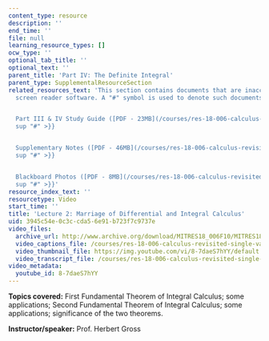 ```yaml
---
content_type: resource
description: ''
end_time: ''
file: null
learning_resource_types: []
ocw_type: ''
optional_tab_title: ''
optional_text: ''
parent_title: 'Part IV: The Definite Integral'
parent_type: SupplementalResourceSection
related_resources_text: 'This section contains documents that are inaccessible to
  screen reader software. A "#" symbol is used to denote such documents.


  Part III & IV Study Guide ([PDF - 23MB](/courses/res-18-006-calculus-revisited-single-variable-calculus-fall-2010/resources/mitres_18_006_study_3_4)){{<
  sup "#" >}}


  Supplementary Notes ([PDF - 46MB](/courses/res-18-006-calculus-revisited-single-variable-calculus-fall-2010/resources/mitres_18_006_supp_notes-1)){{<
  sup "#" >}}


  Blackboard Photos ([PDF - 8MB](/courses/res-18-006-calculus-revisited-single-variable-calculus-fall-2010/resources/mitres_18_006_blackboard-1)){{<
  sup "#" >}}'
resource_index_text: ''
resourcetype: Video
start_time: ''
title: 'Lecture 2: Marriage of Differential and Integral Calculus'
uid: 3945c54e-0c3c-cda5-6e91-b723f7c9737e
video_files:
  archive_url: http://www.archive.org/download/MITRES18_006F10/MITRES18_006F10_26_0402_300k.mp4
  video_captions_file: /courses/res-18-006-calculus-revisited-single-variable-calculus-fall-2010/2c58da8cf9085dea9cf7faf28f670e9c_8-7daeS7hYY.vtt
  video_thumbnail_file: https://img.youtube.com/vi/8-7daeS7hYY/default.jpg
  video_transcript_file: /courses/res-18-006-calculus-revisited-single-variable-calculus-fall-2010/9f5535f14849618ad7e40e99cb3afccd_8-7daeS7hYY.pdf
video_metadata:
  youtube_id: 8-7daeS7hYY
---
```


**Topics covered:** First Fundamental Theorem of Integral Calculus; some applications; Second Fundamental Theorem of Integral Calculus; some applications; significance of the two theorems.

**Instructor/speaker:** Prof. Herbert Gross

